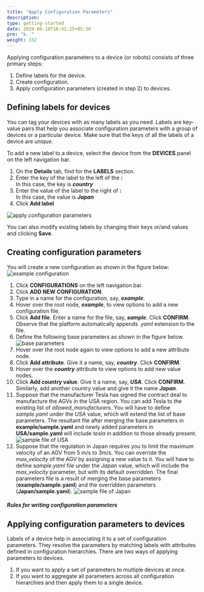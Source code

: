 ```yaml
---
title: "Apply Configuration Parameters"
description:
type: getting-started
date: 2019-06-18T16:41:25+05:30
pre: "k. "
weight: 332
---
```

Applying configuration parameters to a device (or robots) consists of
three primary steps:

1. Define labels for the device.
2. Create configuration.
3. Apply configuration parameters (created in step 2) to devices.

## Defining labels for devices
You can tag your devices with as many labels as you need. Labels are
key-value pairs that help you associate configuration parameters with
a group of devices or a particular device. Make sure that the keys of
all the labels of a device are *unique*.

To add a new label to a device, select the device from the **DEVICES**
panel on the left navigation bar.

1. On the **Details** tab, find for the **LABELS** section.
2. Enter the key of the label to the left of the **:**     
   In this case, the key is ***country***
3. Enter the value of the label to the right of **:**     
   In this case, the value is ***Japan***
4. Click **Add label**

![apply configuration parameters](/images/getting-started/apply-config-paramas/add-device-label.png?classes=border,shadow&width=70pc)

You can also modify existing labels by changing their keys or/and
values and clicking **Save**.

## Creating configuration parameters
You will create a new configuration as shown in the figure below:
![example configuration](/images/core-concepts/configurations/example-config.png?classes=border,shadow&width=40pc)

1. Click **CONFIGURATIONS** on the left navigation bar.
2. Click **ADD NEW CONFIGURATION**.
3. Type in a name for the configuration, say, ***example***.
4. Hover over the root node, ***example***, to view options to add a
   new configuration file.
5. Click **Add file**. Enter a name for the file, say, ***sample***.
   Click **CONFIRM**. Observe that the platform automatically appends
   *.yaml* extension to the file.
6. Define the following base parameters as shown in the figure below.
    ![base parameters](/images/core-concepts/configurations/parameter-defaults.png?classes=border,shadow&width=40pc)
7. Hover over the root node again to view options to add a new
   attribute node.
8. Click **Add attribute**. Give it a name, say, ***country***. Click
   **CONFIRM**.
9.  Hover over the ***country*** attribute to view options to add new
    value nodes.
10. Click **Add country value**. Give it a name, say, ***USA***.
    Click **CONFIRM**. Similarly, add another country value and give it the name ***Japan***.
11. Suppose that the manufacturer Tesla has signed the contract deal
    to manufacture the AGVs in the USA region. You can add Tesla to
    the existing list of *allowed_manufacturers*. You will have to
    define *sample.yaml* under the *USA* value, which will extend the
    list of base parameters. The resultant file after merging the
    base parameters in **example/sample.yaml** and newly added parameters in **USA/sample.yaml** will include *tesla* in addition to those already present.
    ![sample file of USA](/images/getting-started/apply-config-paramas/USA-sample.png?classes=border,shadow&width=40pc)
12. Suppose that the regulation in Japan requires you to limit the
    maximum velocity of an AGV from 5 m/s to 3m/s. You can override
    the *max_velocity* of the AGV by assigning a new value to it. You
    will have to define *sample.yaml* file under the *Japan* value, which will include the *max_velocity* parameter, but with its default overridden. The final parameters file is a result of merging the base parameters (**example/sample.yaml**) and the overridden parameters (**Japan/sample.yaml**).
    ![sample file of Japan](/images/getting-started/apply-config-paramas/japan-sample.png?classes=border,shadow&width=40pc)

##### Rules for writing configuration parameters

## Applying configuration parameters to devices
Labels of a device help in associating it to a set of configuration
parameters. They resolve the parameters by matching labels with attributes defined in configuration hierarchies. There are two ways of applying parameters to devices.

1. If you want to apply a set of parameters to multiple devices at once.
2. If you want to aggregate all parameters across all configuration hierarchies and then apply them to a single device.




